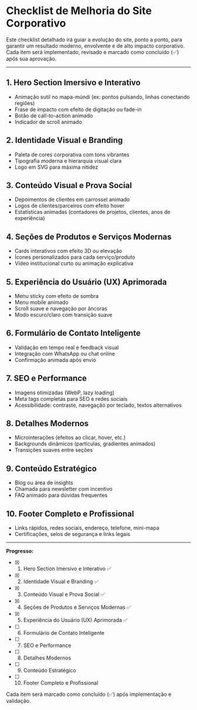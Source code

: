 # Checklist de Melhoria do Site Corporativo

Este checklist detalhado irá guiar a evolução do site, ponto a ponto, para garantir um resultado moderno, envolvente e de alto impacto corporativo. Cada item será implementado, revisado e marcado como concluído (✅) após sua aprovação.

---

## 1. Hero Section Imersivo e Interativo
- Animação sutil no mapa-múndi (ex: pontos pulsando, linhas conectando regiões)
- Frase de impacto com efeito de digitação ou fade-in
- Botão de call-to-action animado
- Indicador de scroll animado

## 2. Identidade Visual e Branding
- Paleta de cores corporativa com tons vibrantes
- Tipografia moderna e hierarquia visual clara
- Logo em SVG para máxima nitidez

## 3. Conteúdo Visual e Prova Social
- Depoimentos de clientes em carrossel animado
- Logos de clientes/parceiros com efeito hover
- Estatísticas animadas (contadores de projetos, clientes, anos de experiência)

## 4. Seções de Produtos e Serviços Modernas
- Cards interativos com efeito 3D ou elevação
- Ícones personalizados para cada serviço/produto
- Vídeo institucional curto ou animação explicativa

## 5. Experiência do Usuário (UX) Aprimorada
- Menu sticky com efeito de sombra
- Menu mobile animado
- Scroll suave e navegação por âncoras
- Modo escuro/claro com transição suave

## 6. Formulário de Contato Inteligente
- Validação em tempo real e feedback visual
- Integração com WhatsApp ou chat online
- Confirmação animada após envio

## 7. SEO e Performance
- Imagens otimizadas (WebP, lazy loading)
- Meta tags completas para SEO e redes sociais
- Acessibilidade: contraste, navegação por teclado, textos alternativos

## 8. Detalhes Modernos
- Microinterações (efeitos ao clicar, hover, etc.)
- Backgrounds dinâmicos (partículas, gradientes animados)
- Transições suaves entre seções

## 9. Conteúdo Estratégico
- Blog ou área de insights
- Chamada para newsletter com incentivo
- FAQ animado para dúvidas frequentes

## 10. Footer Completo e Profissional
- Links rápidos, redes sociais, endereço, telefone, mini-mapa
- Certificações, selos de segurança e links legais

---

**Progresso:**
- [x] 1. Hero Section Imersivo e Interativo ✅
- [x] 2. Identidade Visual e Branding ✅
- [x] 3. Conteúdo Visual e Prova Social ✅
- [x] 4. Seções de Produtos e Serviços Modernas ✅
- [x] 5. Experiência do Usuário (UX) Aprimorada ✅
- [ ] 6. Formulário de Contato Inteligente
- [ ] 7. SEO e Performance
- [ ] 8. Detalhes Modernos
- [ ] 9. Conteúdo Estratégico
- [ ] 10. Footer Completo e Profissional

Cada item será marcado como concluído (✅) após implementação e validação. 